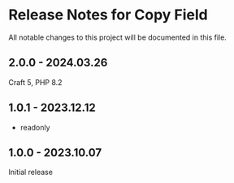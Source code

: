 # Release Notes for Copy Field

All notable changes to this project will be documented in this file.

## 2.0.0 - 2024.03.26
Craft 5, PHP 8.2

## 1.0.1 - 2023.12.12
+ readonly

## 1.0.0 - 2023.10.07
Initial release

